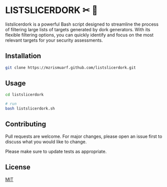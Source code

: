 # LISTSLICERDORK ✂ 🎯 

listslicerdork is a powerful Bash script designed to streamline the process of filtering large lists of targets generated by dork generators. With its flexible filtering options, you can quickly identify and focus on the most relevant targets for your security assessments. 

## Installation



```bash
git clone https://mzrismuarf.github.com/listslicerdork.git
```

## Usage

```bash
cd listslicerdork

# run
bash listslicerdork.sh
```

## Contributing

Pull requests are welcome. For major changes, please open an issue first
to discuss what you would like to change.

Please make sure to update tests as appropriate.

## License

[MIT](https://choosealicense.com/licenses/mit/)
